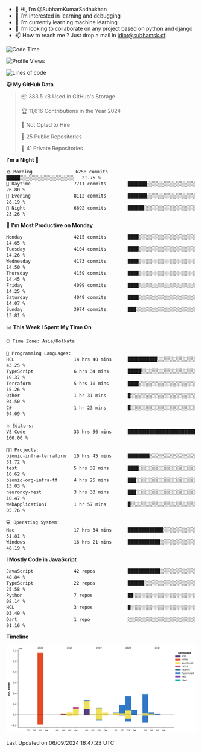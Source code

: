 - 👋 Hi, I’m @SubhamKumarSadhukhan
- 👀 I’m interested in learning and debugging
- 🌱 I’m currently learning machine learning
- 💞️ I’m looking to collaborate on any project based on python and django
- 📫 How to reach me ?
      Just drop a mail in idiot@subhamsk.cf

<!---
SubhamKumarSadhukhan/SubhamKumarSadhukhan is a ✨ special ✨ repository because its `README.md` (this file) appears on your GitHub profile.
You can click the Preview link to take a look at your changes.
--->


<!--START_SECTION:waka-->
![Code Time](http://img.shields.io/badge/Code%20Time-2%2C473%20hrs%2011%20mins-blue)

![Profile Views](http://img.shields.io/badge/Profile%20Views-1-blue)

![Lines of code](https://img.shields.io/badge/From%20Hello%20World%20I%27ve%20Written-2.9%20million%20lines%20of%20code-blue)

**🐱 My GitHub Data** 

> 📦 383.5 kB Used in GitHub's Storage 
 > 
> 🏆 11,616 Contributions in the Year 2024
 > 
> 🚫 Not Opted to Hire
 > 
> 📜 25 Public Repositories 
 > 
> 🔑 41 Private Repositories 
 > 
**I'm a Night 🦉** 

```text
🌞 Morning                6258 commits        █████░░░░░░░░░░░░░░░░░░░░   21.75 % 
🌆 Daytime                7711 commits        ███████░░░░░░░░░░░░░░░░░░   26.80 % 
🌃 Evening                8112 commits        ███████░░░░░░░░░░░░░░░░░░   28.19 % 
🌙 Night                  6692 commits        ██████░░░░░░░░░░░░░░░░░░░   23.26 % 
```
📅 **I'm Most Productive on Monday** 

```text
Monday                   4215 commits        ████░░░░░░░░░░░░░░░░░░░░░   14.65 % 
Tuesday                  4104 commits        ████░░░░░░░░░░░░░░░░░░░░░   14.26 % 
Wednesday                4173 commits        ████░░░░░░░░░░░░░░░░░░░░░   14.50 % 
Thursday                 4159 commits        ████░░░░░░░░░░░░░░░░░░░░░   14.45 % 
Friday                   4099 commits        ████░░░░░░░░░░░░░░░░░░░░░   14.25 % 
Saturday                 4049 commits        ████░░░░░░░░░░░░░░░░░░░░░   14.07 % 
Sunday                   3974 commits        ███░░░░░░░░░░░░░░░░░░░░░░   13.81 % 
```


📊 **This Week I Spent My Time On** 

```text
🕑︎ Time Zone: Asia/Kolkata

💬 Programming Languages: 
HCL                      14 hrs 40 mins      ███████████░░░░░░░░░░░░░░   43.25 % 
TypeScript               6 hrs 34 mins       █████░░░░░░░░░░░░░░░░░░░░   19.37 % 
Terraform                5 hrs 10 mins       ████░░░░░░░░░░░░░░░░░░░░░   15.26 % 
Other                    1 hr 31 mins        █░░░░░░░░░░░░░░░░░░░░░░░░   04.50 % 
C#                       1 hr 23 mins        █░░░░░░░░░░░░░░░░░░░░░░░░   04.09 % 

🔥 Editors: 
VS Code                  33 hrs 56 mins      █████████████████████████   100.00 % 

🐱‍💻 Projects: 
bionic-infra-terraform   10 hrs 45 mins      ████████░░░░░░░░░░░░░░░░░   31.72 % 
test                     5 hrs 38 mins       ████░░░░░░░░░░░░░░░░░░░░░   16.62 % 
bionic-org-infra-tf      4 hrs 25 mins       ███░░░░░░░░░░░░░░░░░░░░░░   13.03 % 
neuroncy-nest            3 hrs 33 mins       ███░░░░░░░░░░░░░░░░░░░░░░   10.47 % 
WebApplication1          1 hr 57 mins        █░░░░░░░░░░░░░░░░░░░░░░░░   05.76 % 

💻 Operating System: 
Mac                      17 hrs 34 mins      █████████████░░░░░░░░░░░░   51.81 % 
Windows                  16 hrs 21 mins      ████████████░░░░░░░░░░░░░   48.19 % 
```

**I Mostly Code in JavaScript** 

```text
JavaScript               42 repos            ████████████░░░░░░░░░░░░░   48.84 % 
TypeScript               22 repos            ██████░░░░░░░░░░░░░░░░░░░   25.58 % 
Python                   7 repos             ██░░░░░░░░░░░░░░░░░░░░░░░   08.14 % 
HCL                      3 repos             █░░░░░░░░░░░░░░░░░░░░░░░░   03.49 % 
Dart                     1 repo              ░░░░░░░░░░░░░░░░░░░░░░░░░   01.16 % 
```



**Timeline**

![Lines of Code chart](https://raw.githubusercontent.com/SubhamKumarSadhukhan/SubhamKumarSadhukhan/main/assets/bar_graph.png)


 Last Updated on 06/09/2024 16:47:23 UTC
<!--END_SECTION:waka-->
